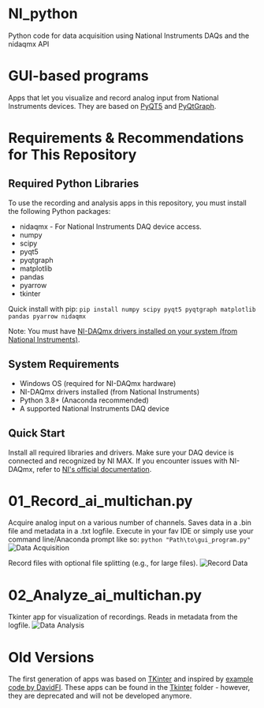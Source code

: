 # NI_python
Python code for data acquisition using National Instruments DAQs and the nidaqmx API

# GUI-based programs
Apps that let you visualize and record analog input from National Instruments devices. They are based on [PyQT5](https://pypi.org/project/PyQt5/) and [PyQtGraph](https://www.pyqtgraph.org/). 

# Requirements & Recommendations for This Repository
## Required Python Libraries
To use the recording and analysis apps in this repository, you must install the following Python packages:

* nidaqmx - For National Instruments DAQ device access.
* numpy
* scipy
* pyqt5
* pyqtgraph
* matplotlib
* pandas
* pyarrow
* tkinter

Quick install with pip: ``pip install numpy scipy pyqt5 pyqtgraph matplotlib pandas pyarrow nidaqmx``

Note: You must have [NI-DAQmx drivers installed on your system (from National Instruments)](https://www.ni.com/en/support/downloads/drivers/download.ni-daq-mx.html).

## System Requirements
* Windows OS (required for NI-DAQmx hardware)
* NI-DAQmx drivers installed (from National Instruments)
* Python 3.8+ (Anaconda recommended)
* A supported National Instruments DAQ device

## Quick Start
Install all required libraries and drivers.
Make sure your DAQ device is connected and recognized by NI MAX.
If you encounter issues with NI-DAQmx, refer to [NI's official documentation](https://nidaqmx-python.readthedocs.io/en/stable/).

# 01_Record_ai_multichan.py
Acquire analog input on a various number of channels. Saves data in a .bin file and metadata in a .txt logfile.
Execute in your fav IDE or simply use your command line/Anaconda prompt like so:
```python "Path\to\gui_program.py"```
![Data Acquisition](https://github.com/muchaste/NI_python/releases/download/v0.1-alpha/data_acquisition.gif)

Record files with optional file splitting (e.g., for large files).
![Record Data](https://github.com/muchaste/NI_python/releases/download/v0.1-alpha/recording.gif)

# 02_Analyze_ai_multichan.py
Tkinter app for visualization of recordings. Reads in metadata from the logfile.
![Data Analysis](https://github.com/muchaste/NI_python/releases/download/v0.1-alpha/data_analysis_module.png)

# Old Versions
The first generation of apps was based on [TKinter](https://docs.python.org/3/library/tkinter.html) and inspired by [example code by DavidFI](https://forums.ni.com/t5/Example-Code/Python-Voltage-Continuous-Input-py/ta-p/3938650). These apps can be found in the [Tkinter](https://github.com/muchaste/NI_python/tree/main/GUI_based/Tkinter) folder - however, they are deprecated and will not be developed anymore.

